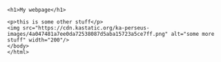 <!DOCTYPE html>
<html>
  <head>
    <meta charset"utf-8">
    <title>Project: Travel webpage</title>
  </head>
  <body>
    
    <h1>My webpage</h1>
    
    <p>this is some other stuff</p>
    <img src="https://cdn.kastatic.org/ka-perseus-images/4a047481a7ee0da72538087d5aba15723a5ce7ff.png" alt="some more stuff" width="200"/>
    </body>
    </html>
